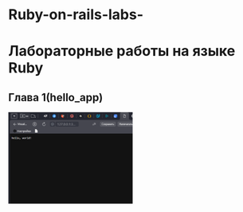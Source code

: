 # Ruby-on-rails-labs-
# Лабораторные работы на языке Ruby
## Глава 1(hello_app)
<img src="hello_app/hello_app.png" alt="hello_app" width="250"/>

